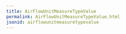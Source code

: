 ```yaml
---
title: AirFlowUnitMeasureTypeValue
permalink: AirFlowUnitMeasureTypeValue.html
jsonid: airflowunitmeasuretypevalue
---
```

